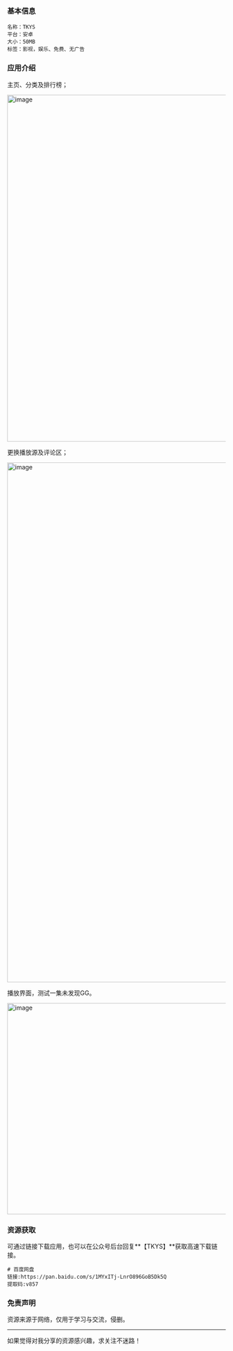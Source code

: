 ### 基本信息

```
名称：TKYS
平台：安卓
大小：50MB
标签：影视，娱乐、免费、无广告
```

### 应用介绍

主页、分类及排行榜；

<img width="1080" height="798" alt="image" src="https://github.com/user-attachments/assets/b5dda475-932a-4c5c-b48f-e7f7696e7af1" />


更换播放源及评论区；

<img width="1080" height="1196" alt="image" src="https://github.com/user-attachments/assets/4ca01e00-8a14-4bc6-921e-3f7f2b381fb1" />


播放界面，测试一集未发现GG。

<img width="1080" height="486" alt="image" src="https://github.com/user-attachments/assets/e28d1fbb-41d4-49d7-8be4-ca88420afbff" />


### 资源获取

可通过链接下载应用，也可以在公众号后台回复**【TKYS】**获取高速下载链接。

```
# 百度网盘
链接:https://pan.baidu.com/s/1MYxITj-LnrO896GoB5Dk5Q 
提取码:v857
```

### 免责声明

资源来源于网络，仅用于学习与交流，侵删。

------


如果觉得对我分享的资源感兴趣，求关注不迷路！
